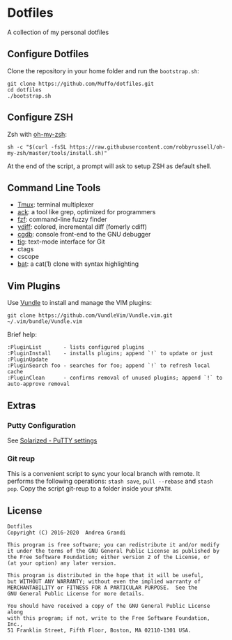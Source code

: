 # Dotfiles

A collection of my personal dotfiles

## Configure Dotfiles

Clone the repository in your home folder and run the `bootstrap.sh`:

    git clone https://github.com/Muffo/dotfiles.git
    cd dotfiles
    ./bootstrap.sh

## Configure ZSH

Zsh with [oh-my-zsh](http://ohmyz.sh/):

    sh -c "$(curl -fsSL https://raw.githubusercontent.com/robbyrussell/oh-my-zsh/master/tools/install.sh)"

At the end of the script, a prompt will ask to setup ZSH as default shell.

## Command Line Tools

* [Tmux](https://tmux.github.io): terminal multiplexer
* [ack](http://beyondgrep.com/): a tool like grep, optimized for programmers
* [fzf](https://github.com/junegunn/fzf): command-line fuzzy finder
* [ydiff](https://github.com/ymattw/ydiff): colored, incremental diff (fomerly cdiff)
* [cgdb](https://cgdb.github.io): console front-end to the GNU debugger
* [tig](https://jonas.github.io/tig): text-mode interface for Git
* ctags
* cscope
* [bat](https://github.com/sharkdp/bat): a cat(1) clone with syntax highlighting

## Vim Plugins

Use [Vundle](https://github.com/VundleVim/Vundle.vim) to install 
and manage the VIM plugins:

    git clone https://github.com/VundleVim/Vundle.vim.git ~/.vim/bundle/Vundle.vim

Brief help:

    :PluginList       - lists configured plugins
    :PluginInstall    - installs plugins; append `!` to update or just :PluginUpdate
    :PluginSearch foo - searches for foo; append `!` to refresh local cache
    :PluginClean      - confirms removal of unused plugins; append `!` to auto-approve removal

## Extras

### Putty Configuration

See [Solarized - PuTTY settings](https://github.com/altercation/solarized/tree/master/putty-colors-solarized)

### Git reup

This is a convenient script to sync your local branch with remote.
It performs the following operations: `stash save`, `pull --rebase` and `stash pop`.
Copy the script git-reup to a folder inside your `$PATH`.

## License

    Dotfiles
    Copyright (C) 2016-2020  Andrea Grandi

    This program is free software; you can redistribute it and/or modify
    it under the terms of the GNU General Public License as published by
    the Free Software Foundation; either version 2 of the License, or
    (at your option) any later version.

    This program is distributed in the hope that it will be useful,
    but WITHOUT ANY WARRANTY; without even the implied warranty of
    MERCHANTABILITY or FITNESS FOR A PARTICULAR PURPOSE.  See the
    GNU General Public License for more details.

    You should have received a copy of the GNU General Public License along
    with this program; if not, write to the Free Software Foundation, Inc.,
    51 Franklin Street, Fifth Floor, Boston, MA 02110-1301 USA.
